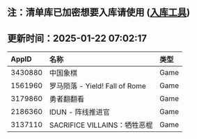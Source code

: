 ## 注：清单库已加密想要入库请使用 ([入库工具](https://github.com/BlankTMing/ManifestAutoUpdate/releases))

## 更新时间：2025-01-22 07:02:17
| AppID | 名称 | 类型  |
| :-------------------- | :----------------------------- | :----------- |
| 3430880 | 中国象棋| Game |
| 1561960 | 罗马陨落 - Yield! Fall of Rome| Game |
| 3179860 | 勇者翻翻看| Game |
| 2186360 | IDUN - 阵线推进官| Game |
| 3137110 | SACRIFICE VILLAINS：牺牲恶棍| Game |
